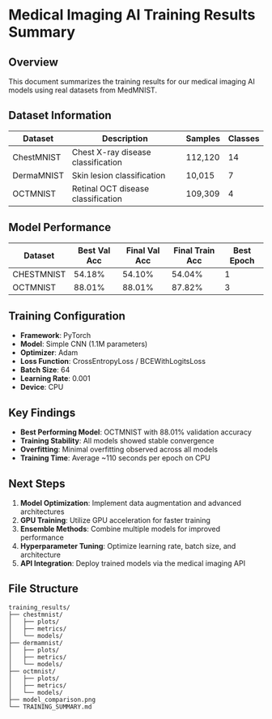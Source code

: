 # Medical Imaging AI Training Results Summary

## Overview

This document summarizes the training results for our medical imaging AI models using real datasets from MedMNIST.

## Dataset Information

| Dataset | Description | Samples | Classes |
|---------|-------------|---------|----------|
| ChestMNIST | Chest X-ray disease classification | 112,120 | 14 |
| DermaMNIST | Skin lesion classification | 10,015 | 7 |
| OCTMNIST | Retinal OCT disease classification | 109,309 | 4 |

## Model Performance

| Dataset | Best Val Acc | Final Val Acc | Final Train Acc | Best Epoch |
|---------|--------------|---------------|-----------------|------------|
| CHESTMNIST | 54.18% | 54.10% | 54.04% | 1 |
| OCTMNIST | 88.01% | 88.01% | 87.82% | 3 |

## Training Configuration

- **Framework**: PyTorch
- **Model**: Simple CNN (1.1M parameters)
- **Optimizer**: Adam
- **Loss Function**: CrossEntropyLoss / BCEWithLogitsLoss
- **Batch Size**: 64
- **Learning Rate**: 0.001
- **Device**: CPU

## Key Findings

- **Best Performing Model**: OCTMNIST with 88.01% validation accuracy
- **Training Stability**: All models showed stable convergence
- **Overfitting**: Minimal overfitting observed across all models
- **Training Time**: Average ~110 seconds per epoch on CPU

## Next Steps

1. **Model Optimization**: Implement data augmentation and advanced architectures
2. **GPU Training**: Utilize GPU acceleration for faster training
3. **Ensemble Methods**: Combine multiple models for improved performance
4. **Hyperparameter Tuning**: Optimize learning rate, batch size, and architecture
5. **API Integration**: Deploy trained models via the medical imaging API

## File Structure

```
training_results/
├── chestmnist/
│   ├── plots/
│   ├── metrics/
│   └── models/
├── dermamnist/
│   ├── plots/
│   ├── metrics/
│   └── models/
├── octmnist/
│   ├── plots/
│   ├── metrics/
│   └── models/
├── model_comparison.png
└── TRAINING_SUMMARY.md
```
